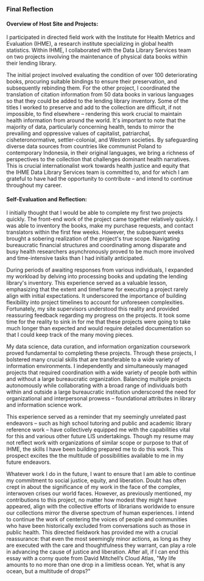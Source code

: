 ### Final Reflection

#### Overview of Host Site and Projects:

I participated in directed field work with the Institute for Health Metrics and Evaluation (IHME), a research institute specializing in global health statistics. Within IHME, I collaborated with the Data Library Services team on two projects involving the maintenance of physical data books within their lending library.

The initial project involved evaluating the condition of over 100 deteriorating books, procuring suitable bindings to ensure their preservation, and subsequently rebinding them. For the other project, I coordinated the translation of citation information from 50 data books in various languages so that they could be added to the lending library inventory. Some of the titles I worked to preserve and add to the collection are difficult, if not impossible, to find elsewhere – rendering this work crucial to maintain health information from around the world. It's important to note that the majority of data, particularly concerning health, tends to mirror the prevailing and oppressive values of capitalist, patriarchal, cisheteronormative, settler-colonial, and Western societies. By safeguarding diverse data sources from countries like communist Poland to contemporary Indonesia, in their original languages, we bring a richness of perspectives to the collection that challenges dominant health narratives. This is crucial internationalist work towards health justice and equity that the IHME Data Library Services team is committed to, and for which I am grateful to have had the opportunity to contribute – and intend to continue throughout my career. 

#### Self-Evaluation and Reflection:

I initially thought that I would be able to complete my first two projects quickly. The front-end work of the project came together relatively quickly. I was able to inventory the books, make my purchase requests, and contact translators within the first few weeks. However, the subsequent weeks brought a sobering realization of the project's true scope. Navigating bureaucratic financial structures and coordinating among disparate and busy health researchers asynchronously proved to be much more involved and time-intensive tasks than I had initially anticipated. 
	
During periods of awaiting responses from various individuals, I expanded my workload by delving into processing books and updating the lending library's inventory. This experience served as a valuable lesson, emphasizing that the extent and timeframe for executing a project rarely align with initial expectations. It underscored the importance of building flexibility into project timelines to account for unforeseen complexities. Fortunately, my site supervisors understood this reality and provided reassuring feedback regarding my progress on the projects. It took some time for the reality to sink in for me that these projects were going to take much longer than expected and would require detailed documentation so that I could keep track of the many moving pieces.

My data science, data curation, and information organization coursework proved fundamental to completing these projects. Through these projects, I bolstered many crucial skills that are transferable to a wide variety of information environments. I independently and simultaneously managed projects that required coordination with a wide variety of people both within and without a large bureaucratic organization. Balancing multiple projects autonomously while collaborating with a broad range of individuals both within and outside a large bureaucratic institution underscored the need for organizational and interpersonal prowess – foundational attributes in library and information science work. 

This experience served as a reminder that my seemingly unrelated past endeavors – such as high school tutoring and public and academic library reference work – have collectively equipped me with the capabilities vital for this and various other future LIS undertakings. Though my resume may not reflect work with organizations of similar scope or purpose to that of IHME, the skills I have been building prepared me to do this work. This prospect excites the the multitude of possibilities available to me in my future endeavors.

Whatever work I do in the future, I want to ensure that I am able to continue my commitment to social justice, equity, and liberation. Doubt has often crept in about the significance of my work in the face of the complex, interwoven crises our world faces. However, as previously mentioned, my contributions to this project, no matter how modest they might have appeared, align with the collective efforts of librarians worldwide to ensure our collections mirror the diverse spectrum of human experiences. I intend to continue the work of centering the voices of people and communities who have been historically excluded from conversations such as those in public health. This directed fieldwork has provided me with a crucial reassurance: that even the most seemingly minor actions, as long as they are executed with the care and thoughtfulness they warrant, can play a role in advancing the cause of justice and liberation. After all, if I can end this essay with a corny quote from David Mitchell’s Cloud Atlas, "My life amounts to no more than one drop in a limitless ocean. Yet, what is any ocean, but a multitude of drops?"
